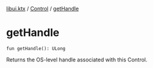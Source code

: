 [libui.ktx](../README.md) / [Control](README.md) / [getHandle](get-handle.md)

# getHandle

`fun getHandle(): ULong`

Returns the OS-level handle associated with this Control.
